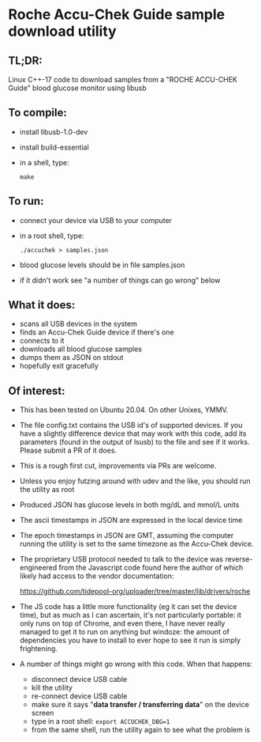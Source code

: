 # Roche Accu-Chek Guide sample download utility

## **TL;DR:**

Linux C++-17 code to download samples from a "ROCHE ACCU-CHEK Guide"
blood glucose monitor using libusb

## **To compile:**

+ install libusb-1.0-dev
+ install build-essential
+ in a shell, type:

    `make`

## **To run:**

+ connect your device via USB to your computer
+ in a root shell, type:

    `./accuchek > samples.json`

+ blood glucose levels should be in file samples.json
+ if it didn't work see "a number of things can go wrong" below

## **What it does:**

+ scans all USB devices in the system
+ finds an Accu-Chek Guide device if there's one
+ connects to it
+ downloads all blood glucose samples
+ dumps them as JSON on stdout
+ hopefully exit gracefully

## **Of interest:**

+ This has been tested on Ubuntu 20.04. On other Unixes, YMMV.

+ The file config.txt contains the USB id's of supported devices.
  If you have a slightly difference device that may work with this
  code, add its parameters (found in the output of lsusb) to the
  file and see if it works. Please submit a PR of it does.

+ This is a rough first cut, improvements via PRs are welcome.

+ Unless you enjoy futzing around with udev and the like, you
  should run the utility as root

+ Produced JSON has glucose levels in both mg/dL and mmol/L units

+ The ascii timestamps in JSON are expressed in the local device time

+ The epoch timestamps in JSON are GMT, assuming the computer running
  the utility is set to the same timezone as the Accu-Chek device.

+ The proprietary USB protocol needed to talk to the device was
  reverse-engineered from the Javascript code found here the author
  of which likely had access to the vendor documentation:

    https://github.com/tidepool-org/uploader/tree/master/lib/drivers/roche

+ The JS code has a little more functionality (eg it can set the device
  time), but as much as I can ascertain, it's not particularly portable:
  it only runs on top of Chrome, and even there, I have never really
  managed to get it to run on anything but windoze: the amount of dependencies
  you have to install to ever hope to see it run is simply frightening.

+ A number of things might go wrong with this code. When that happens:

    + disconnect device USB cable
    + kill the utility
    + re-connect device USB cable
    + make sure it says "**data transfer / transferring data**" on the device screen
    + type in a root shell: `export ACCUCHEK_DBG=1`
    + from the same shell, run the utility again to see what the problem is

